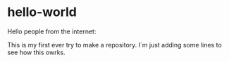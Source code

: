 # hello-world

Hello people from the internet:

This is my first ever try to make a repository.
I´m just adding some lines to see how this owrks.
